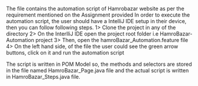 The file contains the automation script of Hamrobazar website as per the requirement mentioned on the Assignment provided
In order to execute the automation script, the user should have a IntelliJ IDE setup in their device, then you can follow following steps.
1> Clone the project in any of the directory
2> On the InterlliJ IDE open the project root folder i.e HamroBazar-Automation project
3> Then, open the hamroBazar_Automation.feature file
4> On the left hand side, of the file the user could see the green arrow buttons, click on it and run the automation script

The script is written in POM Model so, the methods and selectors are stored in the file named HamroBazar_Page.java file and the actual script is written in HamroBazar_Steps.java file.
